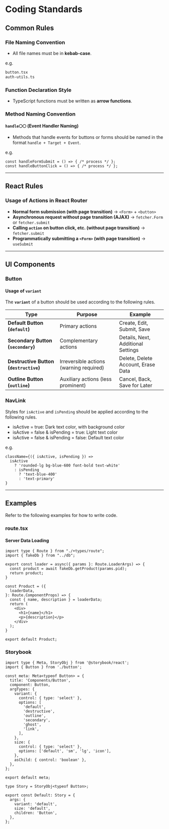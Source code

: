 # Coding Standards

## Common Rules

### File Naming Convention

- All file names must be in **kebab-case**.

e.g.  

```sh
button.tsx
auth-utils.ts
```

### Function Declaration Style

- TypeScript functions must be written as **arrow functions**.

### Method Naming Convention

#### `handle〇〇` (Event Handler Naming)

- Methods that handle events for buttons or forms should be named in the format `handle + Target + Event`.

e.g.  

```tsx
const handleFormSubmit = () => { /* process */ };
const handleButtonClick = () => { /* process */ };
```

---

## React Rules

### Usage of Actions in React Router

- **Normal form submission (with page transition)** → `<Form>` + `<button>`
- **Asynchronous request without page transition (AJAX)** → `fetcher.Form` or `fetcher.submit`
- **Calling `action` on button click, etc. (without page transition)** → `fetcher.submit`
- **Programmatically submitting a `<Form>` (with page transition)** → `useSubmit`

---

## UI Components

### Button

#### Usage of `variant`

The **`variant`** of a button should be used according to the following rules.

| Type | Purpose | Example |
|------|------|----|
| **Default Button (`default`)** | Primary actions | Create, Edit, Submit, Save |
| **Secondary Button (`secondary`)** | Complementary actions | Details, Next, Additional Settings |
| **Destructive Button (`destructive`)** | Irreversible actions (warning required) | Delete, Delete Account, Erase Data |
| **Outline Button (`outline`)** | Auxiliary actions (less prominent) | Cancel, Back, Save for Later |

### NavLink

Styles for `isActive` and `isPending` should be applied according to the following rules.

- isActive = true: Dark text color, with background color
- isActive = false & isPending = true: Light text color
- isActive = false & isPending = false: Default text color

e.g.  

```tsx
className={({ isActive, isPending }) =>
  isActive
    ? 'rounded-lg bg-blue-600 font-bold text-white'
    : isPending
      ? 'text-blue-400'
      : 'text-primary'
}
```

---

## Examples

Refer to the following examples for how to write code.

### route.tsx

#### Server Data Loading

```tsx
import type { Route } from "./+types/route";
import { fakeDb } from "../db";

export const loader = async({ params }: Route.LoaderArgs) => {
  const product = await fakeDb.getProduct(params.pid);
  return product;
}

const Product = ({
  loaderData,
}: Route.ComponentProps) => {
  const { name, description } = loaderData;
  return (
    <div>
      <h1>{name}</h1>
      <p>{description}</p>
    </div>
  );
}

export default Product;
```

### Storybook

```tsx
import type { Meta, StoryObj } from '@storybook/react';
import { Button } from './button';

const meta: Meta<typeof Button> = {
  title: 'Components/Button',
  component: Button,
  argTypes: {
    variant: {
      control: { type: 'select' },
      options: [
        'default',
        'destructive',
        'outline',
        'secondary',
        'ghost',
        'link',
      ],
    },
    size: {
      control: { type: 'select' },
      options: ['default', 'sm', 'lg', 'icon'],
    },
    asChild: { control: 'boolean' },
  },
};

export default meta;

type Story = StoryObj<typeof Button>;

export const Default: Story = {
  args: {
    variant: 'default',
    size: 'default',
    children: 'Button',
  },
};
